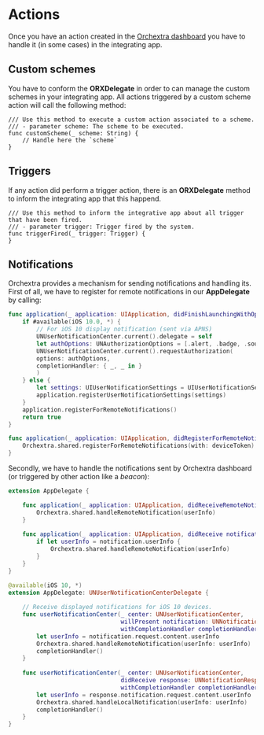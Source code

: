 # Actions

Once you have an action created in the [Orchextra dashboard](https://dashboard.orchextra.io) you have to handle it (in some cases) in the integrating app. 

## Custom schemes

You have to conform the **ORXDelegate** in order to can manage the custom schemes in your integrating app. All actions triggered by a custom scheme action will call the following method:

```
/// Use this method to execute a custom action associated to a scheme. 
/// - parameter scheme: The scheme to be executed.
func customScheme(_ scheme: String) {
	// Handle here the `scheme`
}
```

## Triggers

If any action did perform a trigger action, there is an **ORXDelegate** method to inform the integrating app that this happend.

```
/// Use this method to inform the integrative app about all trigger that have been fired.
/// - parameter trigger: Trigger fired by the system.
func triggerFired(_ trigger: Trigger) {
}
```

## Notifications

Orchextra provides a mechanism for sending notifications and handling its. First of all, we have to register for remote notifications in our **AppDelegate** by calling: 

```swift
func application(_ application: UIApplication, didFinishLaunchingWithOptions launchOptions: [UIApplicationLaunchOptionsKey: Any]?) -> Bool {
	if #available(iOS 10.0, *) {
    	// For iOS 10 display notification (sent via APNS)
    	UNUserNotificationCenter.current().delegate = self
    	let authOptions: UNAuthorizationOptions = [.alert, .badge, .sound]
    	UNUserNotificationCenter.current().requestAuthorization(
        options: authOptions,
        completionHandler: { _, _ in }
    	)
	} else {
		let settings: UIUserNotificationSettings = UIUserNotificationSettings(types: [.alert, .badge, .sound], categories: nil)
		application.registerUserNotificationSettings(settings)
	}
	application.registerForRemoteNotifications()
	return true
}

func application(_ application: UIApplication, didRegisterForRemoteNotificationsWithDeviceToken deviceToken: Data) {
	Orchextra.shared.registerForRemoteNotifications(with: deviceToken)
}
```

Secondly, we have to handle the notifications sent by Orchextra dashboard (or triggered by other action like a *beacon*):

```swift
extension AppDelegate {

    func application(_ application: UIApplication, didReceiveRemoteNotification userInfo: [AnyHashable: Any]) {
        Orchextra.shared.handleRemoteNotification(userInfo)
    }
    
	func application(_ application: UIApplication, didReceive notification: UILocalNotification) {
		if let userInfo = notification.userInfo {
	    	Orchextra.shared.handleRemoteNotification(userInfo)
	 	}
	}
}

@available(iOS 10, *)
extension AppDelegate: UNUserNotificationCenterDelegate {
    
    // Receive displayed notifications for iOS 10 devices.
    func userNotificationCenter(_ center: UNUserNotificationCenter,
                                willPresent notification: UNNotification,
                                withCompletionHandler completionHandler: @escaping (UNNotificationPresentationOptions) -> Void) {
        let userInfo = notification.request.content.userInfo
        Orchextra.shared.handleRemoteNotification(userInfo: userInfo)
        completionHandler()
    }
    
    func userNotificationCenter(_ center: UNUserNotificationCenter,
                                didReceive response: UNNotificationResponse,
                                withCompletionHandler completionHandler: @escaping () -> Void) {
        let userInfo = response.notification.request.content.userInfo
        Orchextra.shared.handleLocalNotification(userInfo: userInfo)
        completionHandler()
    }
}
```